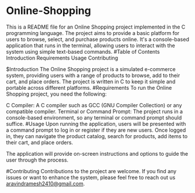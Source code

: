 # Online-Shopping
This is a README file for an Online Shopping project implemented in the C programming language. The project aims to provide a basic platform for users to browse, select, and purchase products online. It's a console-based application that runs in the terminal, allowing users to interact with the system using simple text-based commands.
#Table of Contents
Introduction
Requirements
Usage
Contributing

$Introduction
The Online Shopping project is a simulated e-commerce system, providing users with a range of products to browse, add to their cart, and place orders. The project is written in C to keep it simple and portable across different platforms.
#Requirements
To run the Online Shopping project, you need the following:

C Compiler: A C compiler such as GCC (GNU Compiler Collection) or any compatible compiler.
Terminal or Command Prompt: The project runs in a console-based environment, so any terminal or command prompt should suffice.
#Usage
Upon running the application, users will be presented with a command prompt to log in or register if they are new users. Once logged in, they can navigate the product catalog, search for products, add items to their cart, and place orders.

The application will provide on-screen instructions and options to guide the user through the process.

#Contributing
Contributions to the project are welcome. If you find any issues or want to enhance the system, please feel free to reach out us aravindramesh2410@gmail.com.
